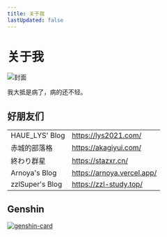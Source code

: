 ```yaml
---
title: 关于我
lastUpdated: false
---
```


# 关于我

![封面](/social-card-preview.webp)

我大抵是病了，病的还不轻。

## 好朋友们

|                 |                                |
| --------------- | ------------------------------ |
| HAUE_LYS' Blog  | <https://lys2021.com/>         |
| 赤城的部落格    | <https://akagiyui.com/>        |
| 終わり群星      | <https://stazxr.cn/>           |
| Arnoya's Blog   | <https://arnoya.vercel.app/> |
| zzlSuper's Blog | <https://zzl-study.top/>       |

## Genshin

[![genshin-card](https://ys.himiku.com/64/75432741.png)](https://www.miyoushe.com/ys/accountCenter/postList?id=75432741)
